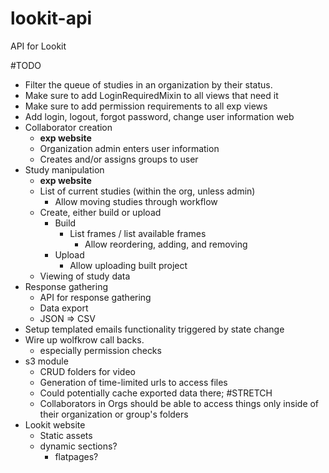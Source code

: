 # lookit-api
API for Lookit

#TODO
- Filter the queue of studies in an organization by their status.
- Make sure to add LoginRequiredMixin to all views that need it
- Make sure to add permission requirements to all exp views
- Add login, logout, forgot password, change user information web
- Collaborator creation
  - **exp website**
  - Organization admin enters user information
  - Creates and/or assigns groups to user
- Study manipulation
  - **exp website**
  - List of current studies (within the org, unless admin)
    - Allow moving studies through workflow
  - Create, either build or upload
    - Build
      - List frames / list available frames
        - Allow reordering, adding, and removing
    - Upload
      - Allow uploading built project
  - Viewing of study data
- Response gathering
  - API for response gathering
  - Data export
  - JSON => CSV
- Setup templated emails functionality triggered by state change
- Wire up wolfkrow call backs.
  - especially permission checks
- s3 module
  - CRUD folders for video
  - Generation of time-limited urls to access files
  - Could potentially cache exported data there; #STRETCH
  - Collaborators in Orgs should be able to access things only inside of their organization or group's folders
- Lookit website
  - Static assets
  - dynamic sections?
    - flatpages?
